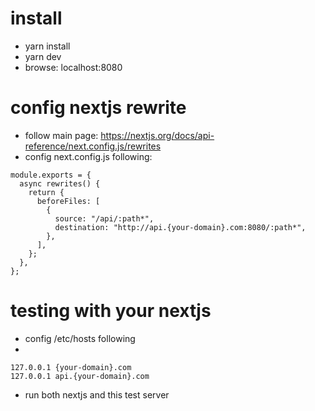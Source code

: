 # install
- yarn install
- yarn dev
- browse: localhost:8080

# config nextjs rewrite
- follow main page: https://nextjs.org/docs/api-reference/next.config.js/rewrites
- config next.config.js following:
```
module.exports = {
  async rewrites() {
    return {
      beforeFiles: [
        {
          source: "/api/:path*",
          destination: "http://api.{your-domain}.com:8080/:path*",
        },
      ],
    };
  },
};
```

# testing with your nextjs
- config /etc/hosts following
- 
```
127.0.0.1 {your-domain}.com
127.0.0.1 api.{your-domain}.com
```
- run both nextjs and this test server
